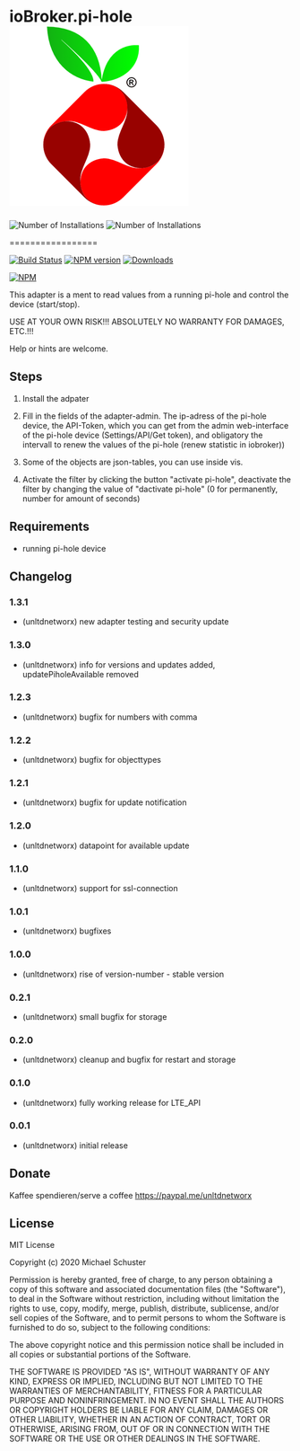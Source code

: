 # ioBroker.pi-hole ![Logo](admin/pi-hole.png)

![Number of Installations](http://iobroker.live/badges/pi-hole-installed.svg) ![Number of Installations](http://iobroker.live/badges/pi-hole-stable.svg)

=================

[![Build Status](https://api.travis-ci.org/unltdnetworx/ioBroker.pi-hole.svg?branch=master)](https://travis-ci.org/unltdnetworx/ioBroker.pi-hole)
[![NPM version](https://img.shields.io/npm/v/iobroker.pi-hole.svg)](https://www.npmjs.com/package/iobroker.pi-hole)
[![Downloads](https://img.shields.io/npm/dm/iobroker.pi-hole.svg)](https://www.npmjs.com/package/iobroker.pi-hole)

[![NPM](https://nodei.co/npm/iobroker.pi-hole.png?downloads=true)](https://nodei.co/npm/iobroker.pi-hole/)

This adapter is a ment to read values from a running pi-hole and control the device (start/stop).

USE AT YOUR OWN RISK!!! ABSOLUTELY NO WARRANTY FOR DAMAGES, ETC.!!!

Help or hints are welcome.

## Steps

1. Install the adpater

2. Fill in the fields of the adapter-admin. The ip-adress of the pi-hole device, the API-Token, which you can get from the admin web-interface of the pi-hole device (Settings/API/Get token), and obligatory the intervall to renew the values of the pi-hole (renew statistic in iobroker))

3. Some of the objects are json-tables, you can use inside vis.

4. Activate the filter by clicking the button "activate pi-hole", deactivate the filter by changing the value of "dactivate pi-hole" (0 for permanently, number for amount of seconds)

## Requirements

* running pi-hole device

## Changelog

### 1.3.1

* (unltdnetworx) new adapter testing and security update

### 1.3.0

* (unltdnetworx) info for versions and updates added, updatePiholeAvailable removed

### 1.2.3

* (unltdnetworx) bugfix for numbers with comma

### 1.2.2

* (unltdnetworx) bugfix for objecttypes

### 1.2.1

* (unltdnetworx) bugfix for update notification

### 1.2.0

* (unltdnetworx) datapoint for available update

### 1.1.0

* (unltdnetworx) support for ssl-connection

### 1.0.1

* (unltdnetworx) bugfixes

### 1.0.0

* (unltdnetworx) rise of version-number - stable version

### 0.2.1

* (unltdnetworx) small bugfix for storage

### 0.2.0

* (unltdnetworx) cleanup and bugfix for restart and storage

### 0.1.0

* (unltdnetworx) fully working release for LTE_API

### 0.0.1

* (unltdnetworx) initial release

## Donate

Kaffee spendieren/serve a coffee
<https://paypal.me/unltdnetworx>

## License

MIT License

Copyright (c) 2020 Michael Schuster

Permission is hereby granted, free of charge, to any person obtaining a copy
of this software and associated documentation files (the "Software"), to deal
in the Software without restriction, including without limitation the rights
to use, copy, modify, merge, publish, distribute, sublicense, and/or sell
copies of the Software, and to permit persons to whom the Software is
furnished to do so, subject to the following conditions:

The above copyright notice and this permission notice shall be included in all
copies or substantial portions of the Software.

THE SOFTWARE IS PROVIDED "AS IS", WITHOUT WARRANTY OF ANY KIND, EXPRESS OR
IMPLIED, INCLUDING BUT NOT LIMITED TO THE WARRANTIES OF MERCHANTABILITY,
FITNESS FOR A PARTICULAR PURPOSE AND NONINFRINGEMENT. IN NO EVENT SHALL THE
AUTHORS OR COPYRIGHT HOLDERS BE LIABLE FOR ANY CLAIM, DAMAGES OR OTHER
LIABILITY, WHETHER IN AN ACTION OF CONTRACT, TORT OR OTHERWISE, ARISING FROM,
OUT OF OR IN CONNECTION WITH THE SOFTWARE OR THE USE OR OTHER DEALINGS IN THE
SOFTWARE.
